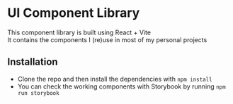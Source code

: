 # UI Component Library

This component library is built using React + Vite  
It contains the components I (re)use in most of my personal projects

## Installation

- Clone the repo and then install the dependencies with `npm install`
- You can check the working components with Storybook by running `npm run storybook`
